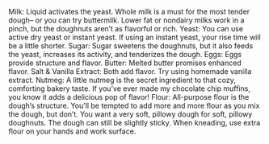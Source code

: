 Milk: Liquid activates the yeast. Whole milk is a must for the most tender dough– or you can try buttermilk. Lower fat or nondairy milks work in a pinch, but the doughnuts aren’t as flavorful or rich.
Yeast: You can use active dry yeast or instant yeast. If using an instant yeast, your rise time will be a little shorter.
Sugar: Sugar sweetens the doughnuts, but it also feeds the yeast, increases its activity, and tenderizes the dough.
Eggs: Eggs provide structure and flavor.
Butter: Melted butter promises enhanced flavor.
Salt & Vanilla Extract: Both add flavor. Try using homemade vanilla extract.
Nutmeg: A little nutmeg is the secret ingredient to that cozy, comforting bakery taste. If you’ve ever made my chocolate chip muffins, you know it adds a delicious pop of flavor!
Flour: All-purpose flour is the dough’s structure. You’ll be tempted to add more and more flour as you mix the dough, but don’t. You want a very soft, pillowy dough for soft, pillowy doughnuts. The dough can still be slightly sticky. When kneading, use extra flour on your hands and work surface.